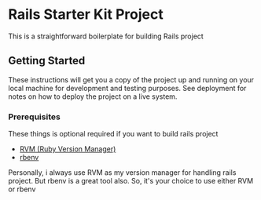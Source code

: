 # Rails Starter Kit Project

This is a straightforward boilerplate for building Rails project

## Getting Started

These instructions will get you a copy of the project up and running on your local machine for development and testing purposes. See deployment for notes on how to deploy the project on a live system.

### Prerequisites

These things is optional required if you want to build rails project

* [RVM (Ruby Version Manager)](http://rvm.io/)
* [rbenv](https://github.com/rbenv/rbenv)

Personally, i always use RVM as my version manager for handling rails project. But rbenv is a great tool also. So, it's your choice to use either RVM or rbenv
